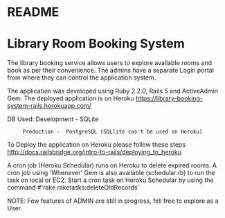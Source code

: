 # README
# Library Room Booking System


The library booking service allows users to explore available rooms and book as per their convenience. The admins have a separate Login portal from where they can control the application system.

The application was developed using Ruby 2.2.0, Rails 5 and ActiveAdmin Gem. The deployed application is on Heroku https://library-booking-system-rails.herokuapp.com/

DB Used: Development - SQLite

         Production -  PostgreSQL (SQLlite can't be used on Heroku)

To Deploy the application on Heroku please follow these steps
http://docs.railsbridge.org/intro-to-rails/deploying_to_heroku

A cron job (Heroku Schedular) runs on Heroku to delete expired rooms. A cron job using 'Whenever' Gem is also available (schedular.rb) to run the task on local or EC2.
Start a cron task on Heroku Schedular by using the command #'rake raketasks:deleteOldRecords'

NOTE: Few features of ADMIN are still in progress, fell free to explore as a User.


